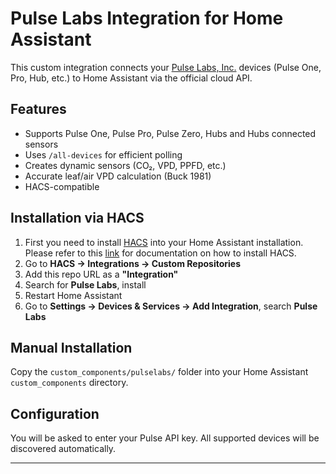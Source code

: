 ﻿# Pulse Labs Integration for Home Assistant

This custom integration connects your [Pulse Labs, Inc.](https://pulsegrow.com) devices (Pulse One, Pro, Hub, etc.) to Home Assistant via the official cloud API.

## Features

- Supports Pulse One, Pulse Pro, Pulse Zero, Hubs and Hubs connected sensors
- Uses `/all-devices` for efficient polling
- Creates dynamic sensors (CO₂, VPD, PPFD, etc.)
- Accurate leaf/air VPD calculation (Buck 1981)
- HACS-compatible

## Installation via HACS

1. First you need to install [HACS](https://hacs.xyz) into your Home Assistant installation. Please refer to this [link](https://hacs.xyz/docs/use) for documentation on how to install HACS.
1. Go to **HACS → Integrations → Custom Repositories**
2. Add this repo URL as a **"Integration"**
3. Search for **Pulse Labs**, install
4. Restart Home Assistant
5. Go to **Settings → Devices & Services → Add Integration**, search **Pulse Labs**

## Manual Installation

Copy the `custom_components/pulselabs/` folder into your Home Assistant `custom_components` directory.

## Configuration

You will be asked to enter your Pulse API key. All supported devices will be discovered automatically.

---
